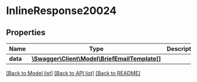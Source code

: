# InlineResponse20024

## Properties
Name | Type | Description | Notes
------------ | ------------- | ------------- | -------------
**data** | [**\Swagger\Client\Model\BriefEmailTemplate[]**](BriefEmailTemplate.md) |  | [optional] 

[[Back to Model list]](../../README.md#documentation-for-models) [[Back to API list]](../../README.md#documentation-for-api-endpoints) [[Back to README]](../../README.md)

